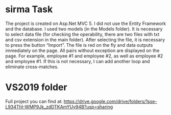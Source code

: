 # sirma Task
The project is created on Asp.Net MVC 5. I did not use the Entity Framework and the database. I used two models (in the Models folder). It is necessary to select data file (for checking the operability, there are two files with txt and csv extension in the main folder). After selecting the file, it is necessary to press the button “Import”. The file is red on the fly and data outputs immediately on the page.
All pairs without exception are displayed on the page. For example, employee #1 and employee #2, as well as employee #2 and employee #1. If this is not necessary, I can add another loop and eliminate cross-matches.

# VS2019 folder
Full project you can find at: https://drive.google.com/drive/folders/1sse-L934ThI-WMP9Jk_zdDTKAmYUy94B?usp=sharing
